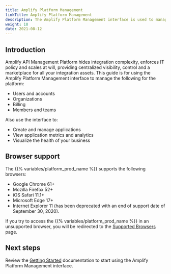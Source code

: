 ```yaml
---
title: Amplify Platform Management
linkTitle: Amplify Platform Management
description: The Amplify Platform Management interface is used to manage the Amplify API Management Platform.
weight: 10
date: 2021-08-12
---
```


## Introduction

Amplify API Management Platform hides integration complexity, enforces IT policy and scales at will, providing centralized visibility, control and a marketplace for all your integration assets. This guide is for using the Amplify Platform Management interface to manage the following for the platform:

* Users and accounts
* Organizations
* Billing
* Members and teams

Also use the interface to:

* Create and manage applications
* View application metrics and analytics
* Visualize the health of your business

## Browser support

The {{% variables/platform_prod_name %}} supports the following browsers:

* Google Chrome 61+
* Mozilla Firefox 52+
* iOS Safari 11.1+
* Microsoft Edge 17+
* Internet Explorer 11 (has been deprecated with an end of support date of September 30, 2020).

If you try to access the {{% variables/platform_prod_name %}} in an unsupported browser, you will be redirected to the [Supported Browsers](https://platform.axway.com/browser) page.

## Next steps

Review the [Getting Started](/docs/getting_started_with_amplify_platform_management/) documentation to start using the Amplify Platform Management interface.